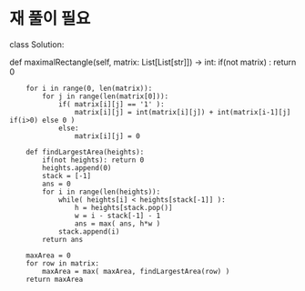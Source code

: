 # 재 풀이 필요 
class Solution:
   
   def maximalRectangle(self, matrix: List[List[str]]) -> int:
        if(not matrix) : return 0
        
        for i in range(0, len(matrix)):
            for j in range(len(matrix[0])):
                if( matrix[i][j] == '1' ):
                    matrix[i][j] = int(matrix[i][j]) + int(matrix[i-1][j] if(i>0) else 0 )
                else:
                    matrix[i][j] = 0
        
        def findLargestArea(heights):
            if(not heights): return 0
            heights.append(0)
            stack = [-1]
            ans = 0
            for i in range(len(heights)):
                while( heights[i] < heights[stack[-1]] ):
                    h = heights[stack.pop()]
                    w = i - stack[-1] - 1
                    ans = max( ans, h*w )
                stack.append(i)
            return ans
            
        maxArea = 0
        for row in matrix:
            maxArea = max( maxArea, findLargestArea(row) )
        return maxArea        
